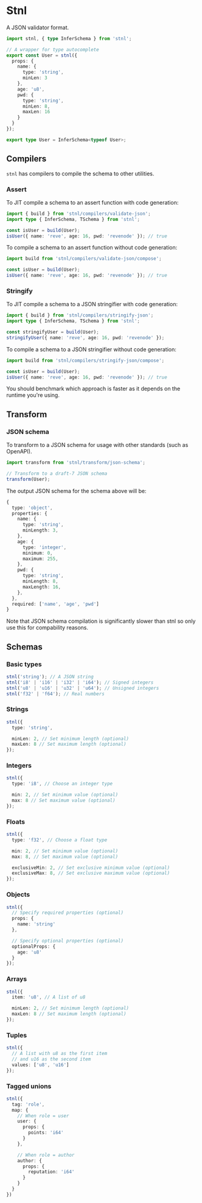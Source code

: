 # Stnl
A JSON validator format.
```ts
import stnl, { type InferSchema } from 'stnl';

// A wrapper for type autocomplete
export const User = stnl({
  props: {
    name: {
      type: 'string',
      minLen: 3
    },
    age: 'u8',
    pwd: {
      type: 'string',
      minLen: 8,
      maxLen: 16
    }
  }
});

export type User = InferSchema<typeof User>;
```

## Compilers
`stnl` has compilers to compile the schema to other utilities.

### Assert

To JIT compile a schema to an assert function with code generation:
```ts
import { build } from 'stnl/compilers/validate-json';
import type { InferSchema, TSchema } from 'stnl';

const isUser = build(User);
isUser({ name: 'reve', age: 16, pwd: 'revenode' }); // true
```

To compile a schema to an assert function without code generation:
```ts
import build from 'stnl/compilers/validate-json/compose';

const isUser = build(User);
isUser({ name: 'reve', age: 16, pwd: 'revenode' }); // true
```

### Stringify
To JIT compile a schema to a JSON stringifier with code generation:
```ts
import { build } from 'stnl/compilers/stringify-json';
import type { InferSchema, TSchema } from 'stnl';

const stringifyUser = build(User);
stringifyUser({ name: 'reve', age: 16, pwd: 'revenode' });
```

To compile a schema to a JSON stringifier without code generation:
```ts
import build from 'stnl/compilers/stringify-json/compose';

const isUser = build(User);
isUser({ name: 'reve', age: 16, pwd: 'revenode' }); // true
```

You should benchmark which approach is faster as it depends on the runtime you're using.

## Transform

### JSON schema
To transform to a JSON schema for usage with other standards (such as OpenAPI).
```ts
import transform from 'stnl/transform/json-schema';

// Transform to a draft-7 JSON schema
transform(User);
```

The output JSON schema for the schema above will be:
```ts
{
  type: 'object',
  properties: {
    name: {
      type: 'string',
      minLength: 3,
    },
    age: {
      type: 'integer',
      minimum: 0,
      maximum: 255,
    },
    pwd: {
      type: 'string',
      minLength: 8,
      maxLength: 16,
    },
  },
  required: ['name', 'age', 'pwd']
}
```

Note that JSON schema compilation is significantly slower than stnl so only use this for compability reasons.

## Schemas

### Basic types
```ts
stnl('string'); // A JSON string
stnl('i8' | 'i16' | 'i32' | 'i64'); // Signed integers
stnl('u8' | 'u16' | 'u32' | 'u64'); // Unsigned integers
stnl('f32' | 'f64'); // Real numbers
```

### Strings
```ts
stnl({
  type: 'string',

  minLen: 2, // Set minimum length (optional)
  maxLen: 8 // Set maximum length (optional)
});
```

### Integers
```ts
stnl({
  type: 'i8', // Choose an integer type

  min: 2, // Set minimum value (optional)
  max: 8 // Set maximum value (optional)
});
```

### Floats
```ts
stnl({
  type: 'f32', // Choose a float type

  min: 2, // Set minimum value (optional)
  max: 8, // Set maximum value (optional)

  exclusiveMin: 2, // Set exclusive minimum value (optional)
  exclusiveMax: 8, // Set exclusive maximum value (optional)
});
```

### Objects
```ts
stnl({
  // Specify required properties (optional)
  props: {
    name: 'string'
  },

  // Specify optional properties (optional)
  optionalProps: {
    age: 'u8'
  }
});
```

### Arrays
```ts
stnl({
  item: 'u8', // A list of u8

  minLen: 2, // Set minimum length (optional)
  maxLen: 8 // Set maximum length (optional)
});
```

### Tuples
```ts
stnl({
  // A list with u8 as the first item
  // and u16 as the second item
  values: ['u8', 'u16']
});
```

### Tagged unions
```ts
stnl({
  tag: 'role',
  map: {
    // When role = user
    user: {
      props: {
        points: 'i64'
      }
    },

    // When role = author
    author: {
      props: {
        reputation: 'i64'
      }
    }
  }
})
```
